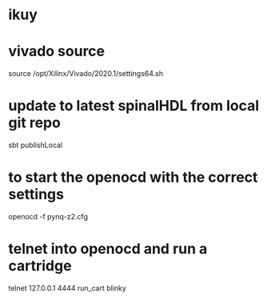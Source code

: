 # ikuy

# vivado source 
source /opt/Xilinx/Vivado/2020.1/settings64.sh
# update to latest spinalHDL from local git repo
sbt publishLocal
# to start the openocd with the correct settings
openocd -f pynq-z2.cfg
# telnet into openocd and run a cartridge
telnet 127.0.0.1 4444
run_cart blinky
